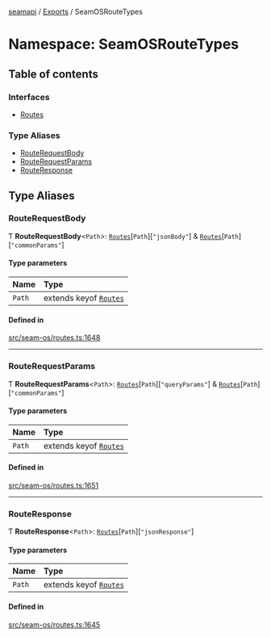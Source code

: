 [seamapi](../README.md) / [Exports](../modules.md) / SeamOSRouteTypes

# Namespace: SeamOSRouteTypes

## Table of contents

### Interfaces

- [Routes](../interfaces/SeamOSRouteTypes.Routes.md)

### Type Aliases

- [RouteRequestBody](SeamOSRouteTypes.md#routerequestbody)
- [RouteRequestParams](SeamOSRouteTypes.md#routerequestparams)
- [RouteResponse](SeamOSRouteTypes.md#routeresponse)

## Type Aliases

### RouteRequestBody

Ƭ **RouteRequestBody**<`Path`\>: [`Routes`](../interfaces/SeamOSRouteTypes.Routes.md)[`Path`][``"jsonBody"``] & [`Routes`](../interfaces/SeamOSRouteTypes.Routes.md)[`Path`][``"commonParams"``]

#### Type parameters

| Name | Type |
| :------ | :------ |
| `Path` | extends keyof [`Routes`](../interfaces/SeamOSRouteTypes.Routes.md) |

#### Defined in

[src/seam-os/routes.ts:1648](https://github.com/seamapi/javascript/blob/main/src/seam-os/routes.ts#L1648)

___

### RouteRequestParams

Ƭ **RouteRequestParams**<`Path`\>: [`Routes`](../interfaces/SeamOSRouteTypes.Routes.md)[`Path`][``"queryParams"``] & [`Routes`](../interfaces/SeamOSRouteTypes.Routes.md)[`Path`][``"commonParams"``]

#### Type parameters

| Name | Type |
| :------ | :------ |
| `Path` | extends keyof [`Routes`](../interfaces/SeamOSRouteTypes.Routes.md) |

#### Defined in

[src/seam-os/routes.ts:1651](https://github.com/seamapi/javascript/blob/main/src/seam-os/routes.ts#L1651)

___

### RouteResponse

Ƭ **RouteResponse**<`Path`\>: [`Routes`](../interfaces/SeamOSRouteTypes.Routes.md)[`Path`][``"jsonResponse"``]

#### Type parameters

| Name | Type |
| :------ | :------ |
| `Path` | extends keyof [`Routes`](../interfaces/SeamOSRouteTypes.Routes.md) |

#### Defined in

[src/seam-os/routes.ts:1645](https://github.com/seamapi/javascript/blob/main/src/seam-os/routes.ts#L1645)
